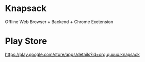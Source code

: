 Knapsack
========

Offline Web Browser + Backend + Chrome Exetension

Play Store
==========

https://play.google.com/store/apps/details?id=org.quuux.knapsack
